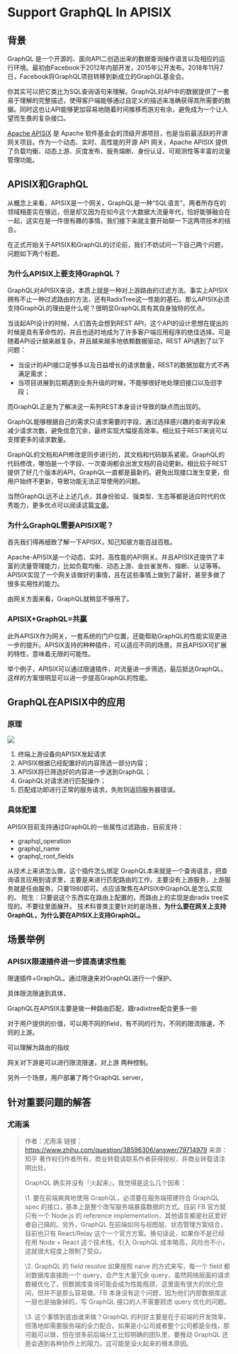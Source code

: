 # Support GraphQL In APISIX



## 背景

GraphQL 是一个开源的、面向API二创造出来的数据查询操作语言以及相应的运行环境。最初由Facebook于2012年内部开发，2015年公开发布。2018年11月7日，Facebook将GraphQL项目转移到新成立的GraphQL基金会。

你其实可以把它类比为SQL查询语句来理解。GraphQL对API中的数据提供了一套易于理解的完整描述，使得客户端能够通过自定义的描述来准确获得其所需要的数据。同时这也让API能够更加容易地随着时间推移而游刃有余，避免成为一个让人望而生畏的复杂接口。

[Apache APISIX](https://apisix.apache.org/) 是 Apache 软件基金会的顶级开源项目，也是当前最活跃的开源网关项目。作为一个动态、实时、高性能的开源 API 网关，Apache APISIX 提供了负载均衡、动态上游、灰度发布、服务熔断、身份认证、可观测性等丰富的流量管理功能。

## APISIX和GraphQL

从概念上来看，APISIX是一个网关，GraphQL是一种“SQL语言”。两者所存在的领域相差实在够远，但是却又因为在如今这个大数据大流量年代，恰好能够融合在一起，这实在是一件很有趣的事情。我们接下来就主要开始聊一下这两项技术的结合。

在正式开始关于APISIX和GraphQL的讨论前，我们不妨试问一下自己两个问题，问题如下两个标题。

### 为什么APISIX上要支持GraphQL？

GraphQL对APISIX来说，本质上就是一种对上游路由的过滤方法。事实上APISIX拥有不止一种过滤路由的方法，还有RadixTree这一性能的基石。那么APISIX必须支持GraphQL的理由是什么呢？很明显GraphQL具有其自身独特的优点。

当谈起API设计的时候，人们首先会想到REST API，这个API的设计思想在提出的时候是具有革命性的，并且也适时地成为了许多客户端应用程序的绝佳选择。可是随着API设计越来越复杂，并且越来越多地依赖数据驱动，REST API遇到了以下问题：

- 当设计的API接口足够多以及日益增长的请求数量，REST的数据加载方式不再满足需求；
- 当项目进展到后期遇到业务升级的时候，不能够很好地处理旧接口以及旧字段；

而GraphQL正是为了解决这一系列REST本身设计导致的缺点而出现的。

GraphQL能够根据自己的需求只请求需要的字段，通过选择感兴趣的查询字段来减少请求次数，避免信息冗余，最终实现大幅提高效率。相比较于REST来说可以支撑更多的请求数量。

GraphQL的文档和API修改是同步进行的，其文档和代码联系紧密。GraphQL的代码修改，哪怕是一个字段、一次查询都会出发文档的自动更新。相比较于REST提供了好几个版本的API，GraphQL一直都是最新的。避免出现接口发生变更，但用户始终不更新，导致功能无法正常使用的问题。

当然GraphQL远不止上述几点，其身份验证、强类型、生态等都是适应时代的优秀能力，更多优点可以阅读这篇[文章](https://www.apollographql.com/why-graphql/)。

### 为什么GraphQL需要APISIX呢？

首先我们得再细致了解一下APISIX，知己知彼方能百战百胜。

Apache-APISIX是一个动态、实时、高性能的API网关。并且APISIX还提供了丰富的流量管理能力，比如负载均衡、动态上游、金丝雀发布、熔断、认证等等。APISIX实现了一个网关该做好的事情，且在这些事情上做到了最好，甚至多做了很多实用性的能力。

由网关方面来看，GraphQL就稍显不够用了。

### APISIX+GraphQL=共赢

此外APISIX作为网关，一套系统的门户位置，还能帮助GraphQL的性能实现更进一步的提升。APISIX支持的种种插件，可以适应不同的场景。并且APISIX可扩展的特性，意味着无限的可能性。

举个例子，APISIX可以通过限速插件，对流量进一步筛选，最后抵达GraphQL。这样的方案很明显可以进一步提高GraphQL的性能。



## GraphQL在APISIX中的应用

### 原理

![](http://cdn.mr8god.cn/img/网关中支持GraphQL蓝色主题.png)

1. 终端上游设备向APISIX发起请求
2. APISIX根据已经配置好的内容筛选一部分内容；
3. APISIX将已筛选好的内容进一步送到GraphQL；
4. GraphQL对请求进行匹配操作；
5. 匹配成功即进行正常的服务请求，失败则返回服务器错误。



### 具体配置

APISIX目前支持通过GraphQL的一些属性过滤路由，目前支持：

- graphql_operation
- graphql_name
- graphql_root_fields

从技术上来讲怎么做，这个插件怎么绑定
GraphQL本来就是一个查询语言，把查询语言应用到请求里，主要是来进行匹配路由的工作。主要没有上游服务，上游服务就是任由服务，只要1980即可。点应该聚焦在APISIX中GraphQL是怎么实现的。
院生：只要说这个东西实在路由上配置的，而路由上的实现是由radix tree实现的。不要往里面展开。
技术科普类主要针对的是场景，**为什么要在网关上支持GraphQL，为什么要在APISIX上支持GraphQL。**

## 场景举例

### APISIX限速插件进一步提高请求性能

限速插件+GraphQL。通过限速来对GraphQL进行一个保护。

具体限流限速到具体，

GraphQL在APISIX主要是做一种路由匹配，跟radixtree配合更多一些

对于用户提供的价值，可以用不同的field，有不同的行为，不同的限流限速，不同的上游。

可以理解为路由的指纹

网关对下游是可以进行限流限速，对上游  两种控制。





另外一个场景，用户部署了两个GraphQL server，





## 针对重要问题的解答

### 尤雨溪

> 作者：尤雨溪
> 链接：https://www.zhihu.com/question/38596306/answer/79714979
> 来源：知乎
> 著作权归作者所有。商业转载请联系作者获得授权，非商业转载请注明出处。
>
> 
>
> GraphQL 确实并没有『火起来』，我觉得是这么几个因素：
>
> \1. 要在前端爽爽地使用 GraphQL，必须要在服务端搭建符合 GraphQL spec 的接口，基本上是整个改写服务端暴露数据的方式。目前 FB 官方就只有一个 Node.js 的 reference implementation，其他语言都是社区爱好者自己搞的。另外，GraphQL 在前端如何与视图层、状态管理方案结合，目前也只有 React/Relay 这个一个官方方案。换句话说，如果你不是已经在用 Node + React 这个技术栈，引入 GraphQL 成本略高，风险也不小，这就很大程度上限制了受众。
>
> \2. GraphQL 的 field resolve 如果按照 naive 的方式来写，每一个 field 都对数据库直接跑一个 query，会产生大量冗余 query，虽然网络层面的请求数被优化了，但数据库查询可能会成为性能瓶颈，这里面有很大的优化空间，但并不是那么容易做。FB 本身没有这个问题，因为他们内部数据库这一层也是抽象掉的，写 GraphQL 接口的人不需要顾虑 query 优化的问题。
>
> \3. 这个事情到底由谁来做？GraphQL 的利好主要是在于前端的开发效率，但落地却需要服务端的全力配合。如果是小公司或者整个公司都是全栈，那可能可以做，但在很多前后端分工比较明确的团队里，要推动 GraphQL 还是会遇到各种协作上的阻力。这可能是没火起来的根本原因。
